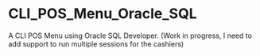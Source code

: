 # CLI_POS_Menu_Oracle_SQL
A CLI POS Menu using Oracle SQL Developer. (Work in progress, I need to add support to run multiple sessions for the cashiers)
